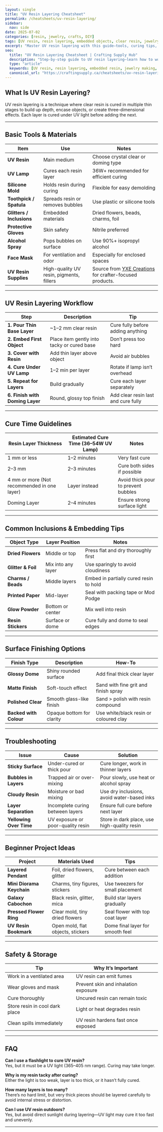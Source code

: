 ```yaml
---
layout: single
title: "UV Resin Layering Cheatsheet"
permalink: /cheatsheets/uv-resin-layering/
sidebar:
  nav: side
date: 2025-07-02
categories: [resin, jewelry, crafts, DIY]
tags: [UV resin, resin layering, embedded objects, clear resin, jewelry, cheatsheet, small crafts]
excerpt: "Master UV resin layering with this guide—tools, curing tips, layering techniques, safety advice, and easy project ideas for beginners."
seo:
  title: "UV Resin Layering Cheatsheet | Crafting Supply Hub"
  description: "Step-by-step guide to UV resin layering—learn how to work in layers, cure properly, embed objects, and avoid sticky finishes."
  type: "article"
  keywords: [UV resin, resin layering, embedded resin, jewelry making, doming resin, UV curing, resin art]
  canonical_url: "https://craftingsupply.ca/cheatsheets/uv-resin-layering/"
---
```


## What Is UV Resin Layering?

UV resin layering is a technique where clear resin is cured in multiple thin stages to build up depth, encase objects, or create three-dimensional effects. Each layer is cured under UV light before adding the next.

---

## Basic Tools & Materials

| Item                  | Use                                      | Notes                                |
|------------------------|------------------------------------------|---------------------------------------|
| **UV Resin**           | Main medium                             | Choose crystal clear or doming type   |
| **UV Lamp**            | Cures each resin layer                   | 36W+ recommended for efficient curing |
| **Silicone Mold**      | Holds resin during curing                | Flexible for easy demolding           |
| **Toothpick / Spatula**| Spreads resin or removes bubbles         | Use plastic or silicone tools         |
| **Glitters / Inclusions**| Embedded materials                    | Dried flowers, beads, charms, foil    |
| **Protective Gloves**  | Skin safety                              | Nitrile preferred                     |
| **Alcohol Spray**      | Pops bubbles on surface                  | Use 90%+ isopropyl alcohol            |
| **Face Mask**          | For ventilation and odor                 | Especially for enclosed spaces        |
| **UV Resin Supplies**  | High-quality UV resin, pigments, fillers   | Source from <a href="https://yxecreations.com/pages/resin-arts-and-crafts" target="_blank" rel="noopener noreferrer">YXE Creations</a> for crafter-focused products. |

---

## UV Resin Layering Workflow

| Step              | Description                               | Tip                                   |
|-------------------|--------------------------------------------|----------------------------------------|
| **1. Pour Thin Base Layer** | ~1–2 mm clear resin                | Cure fully before adding anything     |
| **2. Embed First Object**   | Place item gently into tacky or cured base | Don’t press too hard                |
| **3. Cover with Resin**     | Add thin layer above object         | Avoid air bubbles                     |
| **4. Cure Under UV Lamp**   | 1–2 min per layer                   | Rotate if lamp isn’t overhead         |
| **5. Repeat for Layers**    | Build gradually                    | Cure each layer separately            |
| **6. Finish with Doming Layer** | Round, glossy top finish        | Add clear resin last and cure fully   |

---

## Cure Time Guidelines

| Resin Layer Thickness | Estimated Cure Time (36–54W UV Lamp) | Notes                              |
|------------------------|----------------------------------------|-------------------------------------|
| 1 mm or less           | 1–2 minutes                           | Very fast cure                      |
| 2–3 mm                 | 2–3 minutes                           | Cure both sides if possible         |
| 4 mm or more (Not recommended in one layer) | Layer instead    | Avoid thick pour to prevent bubbles |
| Doming Layer           | 2–4 minutes                           | Ensure strong surface light         |

---

## Common Inclusions & Embedding Tips

| Object Type        | Layer Position    | Notes                                 |
|---------------------|-------------------|----------------------------------------|
| **Dried Flowers**    | Middle or top     | Press flat and dry thoroughly first    |
| **Glitter & Foil**   | Mix into any layer| Use sparingly to avoid cloudiness      |
| **Charms / Beads**   | Middle layers     | Embed in partially cured resin to hold |
| **Printed Paper**    | Mid-layer         | Seal with packing tape or Mod Podge    |
| **Glow Powder**      | Bottom or center  | Mix well into resin                    |
| **Resin Stickers**   | Surface or dome   | Cure fully and dome to seal edges      |

---

## Surface Finishing Options

| Finish Type         | Description                            | How-To                                 |
|----------------------|-----------------------------------------|-----------------------------------------|
| **Glossy Dome**      | Shiny rounded surface                   | Add final thick clear layer             |
| **Matte Finish**     | Soft-touch effect                       | Sand with fine grit and finish spray    |
| **Polished Clear**   | Smooth glass-like finish                | Sand > polish with resin compound       |
| **Backed with Colour**| Opaque bottom for clarity               | Use white/black resin or coloured clay   |

---

## Troubleshooting

| Issue                     | Cause                                 | Solution                               |
|----------------------------|----------------------------------------|-----------------------------------------|
| **Sticky Surface**         | Under-cured or thick pour             | Cure longer, work in thinner layers     |
| **Bubbles in Layers**      | Trapped air or over-mixing            | Pour slowly, use heat or alcohol spray  |
| **Cloudy Resin**           | Moisture or bad mixing                | Use dry inclusions, avoid water-based inks |
| **Layer Separation**       | Incomplete curing between layers      | Ensure full cure before next layer      |
| **Yellowing Over Time**    | UV exposure or poor-quality resin     | Store in dark place, use high-quality resin |

---

## Beginner Project Ideas

| Project                 | Materials Used                        | Tips                                 |
|--------------------------|----------------------------------------|----------------------------------------|
| **Layered Pendant**      | Foil, dried flowers, glitter           | Cure between each addition             |
| **Mini Diorama Keychain**| Charms, tiny figures, stickers         | Use tweezers for small placement       |
| **Galaxy Cabochon**      | Black resin, glitter, mica             | Build star layers gradually            |
| **Pressed Flower Ring**  | Clear mold, tiny dried flowers         | Seal flower with top coat layer        |
| **UV Resin Bookmark**    | Open mold, flat objects, stickers      | Dome final layer for smooth feel       |

---

## Safety & Storage

| Tip                         | Why It’s Important                    |
|-----------------------------|----------------------------------------|
| Work in a ventilated area   | UV resin can emit fumes               |
| Wear gloves and mask        | Prevent skin and inhalation exposure  |
| Cure thoroughly             | Uncured resin can remain toxic        |
| Store resin in cool dark place | Light or heat degrades resin      |
| Clean spills immediately    | UV resin hardens fast once exposed    |

---

## FAQ

**Can I use a flashlight to cure UV resin?**  
Yes, but it must be a UV light (365–405 nm range). Curing may take longer.

**Why is my resin tacky after curing?**  
Either the light is too weak, layer is too thick, or it hasn’t fully cured.

**How many layers is too many?**  
There’s no hard limit, but very thick pieces should be layered carefully to avoid internal stress or distortion.

**Can I use UV resin outdoors?**  
Yes, but avoid direct sunlight during layering—UV light may cure it too fast and unevenly.

---
